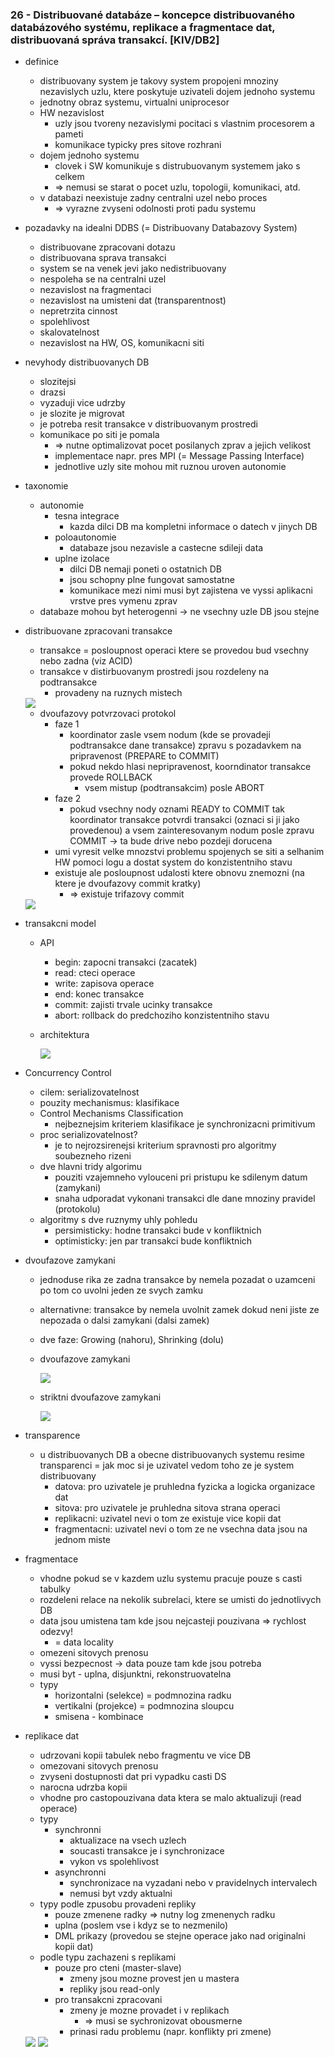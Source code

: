 ### 26 - Distribuované databáze – koncepce distribuovaného databázového systému, replikace a fragmentace dat, distribuovaná správa transakcí. [KIV/DB2]

- definice
  - distribuovany system je takovy system propojeni mnoziny nezavislych uzlu, ktere poskytuje uzivateli dojem jednoho systemu
  - jednotny obraz systemu, virtualni uniprocesor
  - HW nezavislost
    - uzly jsou tvoreny nezavislymi pocitaci s vlastnim procesorem a pameti
    - komunikace typicky pres sitove rozhrani
  - dojem jednoho systemu
    - clovek i SW komunikuje s distrubuovanym systemem jako s celkem
    - => nemusi se starat o pocet uzlu, topologii, komunikaci, atd.
  - v databazi neexistuje zadny centralni uzel nebo proces
    - => vyrazne zvyseni odolnosti proti padu systemu

- pozadavky na idealni DDBS (= Distribuovany Databazovy System)
  - distribuovane zpracovani dotazu
  - distribuovana sprava transakci
  - system se na venek jevi jako nedistribuovany
  - nespoleha se na centralni uzel
  - nezavislost na fragmentaci
  - nezavislost na umisteni dat (transparentnost)
  - nepretrzita cinnost
  - spolehlivost
  - skalovatelnost
  - nezavislost na HW, OS, komunikacni siti

- nevyhody distribuovanych DB
  - slozitejsi
  - drazsi
  - vyzaduji vice udrzby
  - je slozite je migrovat
  - je potreba resit transakce v distribuovanym prostredi
  - komunikace po siti je pomala
    - => nutne optimalizovat pocet posilanych zprav a jejich velikost
    - implementace napr. pres MPI (= Message Passing Interface)
    - jednotlive uzly site mohou mit ruznou uroven autonomie

- taxonomie
  - autonomie
    - tesna integrace
      - kazda dilci DB ma kompletni informace o datech v jinych DB
    - poloautonomie
      - databaze jsou nezavisle a castecne sdileji data
    - uplne izolace
      - dilci DB nemaji poneti o ostatnich DB
      - jsou schopny plne fungovat samostatne
      - komunikace mezi nimi musi byt zajistena ve vyssi aplikacni vrstve pres vymenu zprav
  - databaze mohou byt heterogenni -> ne vsechny uzle DB jsou stejne

- distribuovane zpracovani transakce
  - transakce = posloupnost operaci ktere se provedou bud vsechny nebo zadna (viz ACID)
  - transakce v distirbuovanym prostredi jsou rozdeleny na podtransakce
    - provadeny na ruznych mistech

  <img src="img/26/01.png">

  - dvoufazovy potvrzovaci protokol
    - faze 1
      - koordinator zasle vsem nodum (kde se provadeji podtransakce dane transakce) zpravu s pozadavkem na pripravenost (PREPARE to COMMIT)
      - pokud nekdo hlasi nepripravenost, koorndinator transakce provede ROLLBACK
        - vsem mistup (podtransakcim) posle ABORT
    - faze 2
      - pokud vsechny nody oznami READY to COMMIT tak koordinator transakce potvrdi transakci (oznaci si ji jako provedenou) a vsem zainteresovanym nodum posle zpravu COMMIT -> ta bude drive nebo pozdeji dorucena
    - umi vyresit velke mnozstvi problemu spojenych se siti a selhanim HW pomoci logu a dostat system do konzistentniho stavu
    - existuje ale posloupnost udalosti ktere obnovu znemozni (na ktere je dvoufazovy commit kratky)
      - => existuje trifazovy commit

  <img src="img/26/04.png">

- transakcni model
  - API
    - begin: zapocni transakci (zacatek)
    - read: cteci operace
    - write: zapisova operace
    - end: konec transakce
    - commit: zajisti trvale ucinky transakce
    - abort: rollback do predchoziho konzistentniho stavu

  - architektura

    <img src="img/26/05.png">

- Concurrency Control
  - cilem: serializovatelnost
  - pouzity mechanismus: klasifikace
  - Control Mechanisms Classification
    - nejbeznejsim kriteriem klasifikace je synchronizacni primitivum
  - proc serializovatelnost?
    - je to nejrozsirenejsi kriterium spravnosti pro algoritmy soubezneho rizeni
  - dve hlavni tridy algorimu
    - pouziti vzajemneho vylouceni pri pristupu ke sdilenym datum (zamykani)
    - snaha udporadat vykonani transakci dle dane mnoziny pravidel (protokolu)
  - algoritmy s dve ruznymy uhly pohledu
    - persimisticky: hodne transakci bude v konfliktnich
    - optimisticky: jen par transakci bude konfliktnich

- dvoufazove zamykani
  - jednoduse rika ze zadna transakce by nemela pozadat o uzamceni po tom co uvolni jeden ze svych zamku
  - alternativne: transakce by nemela uvolnit zamek dokud neni jiste ze nepozada o dalsi zamykani (dalsi zamek)
  - dve faze: Growing (nahoru), Shrinking (dolu)
  - dvoufazove zamykani

     <img src="img/26/06.png">

  - striktni dvoufazove zamykani

    <img src="img/26/07.png">

- transparence
  - u distribuovanych DB a obecne distribuovanych systemu resime transparenci = jak moc si je uzivatel vedom toho ze je system distribuovany
    - datova: pro uzivatele je pruhledna fyzicka a logicka organizace dat
    - sitova: pro uzivatele je pruhledna sitova strana operaci
    - replikacni: uzivatel nevi o tom ze existuje vice kopii dat
    - fragmentacni: uzivatel nevi o tom ze ne vsechna data jsou na jednom miste

- fragmentace
  - vhodne pokud se v kazdem uzlu systemu pracuje pouze s casti tabulky
  - rozdeleni relace na nekolik subrelaci, ktere se umisti do jednotlivych DB
  - data jsou umistena tam kde jsou nejcasteji pouzivana => rychlost odezvy!
    - = data locality
  - omezeni sitovych prenosu
  - vyssi bezpecnost -> data pouze tam kde jsou potreba
  - musi byt - uplna, disjunktni, rekonstruovatelna
  - typy
    - horizontalni (selekce) = podmnozina radku
    - vertikalni (projekce) = podmnozina sloupcu
    - smisena - kombinace

- replikace dat
  - udrzovani kopii tabulek nebo fragmentu ve vice DB
  - omezovani sitovych prenosu
  - zvyseni dostupnosti dat pri vypadku casti DS
  - narocna udrzba kopii
  - vhodne pro castopouzivana data ktera se malo aktualizuji (read operace)
  - typy
    - synchronni
      - aktualizace na vsech uzlech
      - soucasti transakce je i synchronizace
      - vykon vs spolehlivost
    - asynchronni
      - synchronizace na vyzadani nebo v pravidelnych intervalech
      - nemusi byt vzdy aktualni
  - typy podle zpusobu provadeni repliky
    - pouze zmenene radky => nutny log zmenenych radku
    - uplna (poslem vse i kdyz se to nezmenilo)
    - DML prikazy (provedou se stejne operace jako nad originalni kopii dat)
  - podle typu zachazeni s replikami
    - pouze pro cteni (master-slave)
      - zmeny jsou mozne provest jen u mastera
      - repliky jsou read-only
    - pro transakcni zpracovani
      - zmeny je mozne provadet i v replikach
        - => musi se sychronizovat obousmerne
      - prinasi radu problemu (napr. konflikty pri zmene)

  <img src="img/26/03.png">

  <img src="img/26/02.png">
